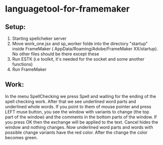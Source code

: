 # languagetool-for-framemaker

## Setup:
1. Starting spellcheker server
2. Move work_one.jsx and sp_worker folde into the directory "startup" inside FrameMaker ( AppData/Roaming/Adobe/FrameMaker XX/startup).
   No other files should be there except these
3. Run ESTK (i.e toolkit, it's needed for the socket and some another functions)
4. Run FrameMaker

##  Work:
  In the menu SpellChecking we press Spell and waiting for the ending of the spell checking work.
After that we see underlined word parts and underlined whole words. If you point to them of mouse
pointer and press LEFT muse button, you see the window with variants to change (the top part of
the window) and the comments in the bottom parts of the window. If you press OK then the exchange
will be applied to the text. Cancel hides the window and nothing changes.
  Now underlined word parts and words with possible change variants have the red color. After the
change the color becomes green.

